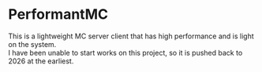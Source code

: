 # PerformantMC
This is a lightweight MC server client that has high performance and is light on the system.<br> 
I have been unable to start works on this project, so it is pushed back to 2026 at the earliest.
